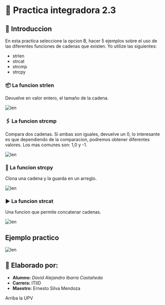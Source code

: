 
# 🚀 Practica integradora 2.3
## 🎯 Introduccion

En esta practica seleccione la opcion B, hacer 5 ejemplos sobre el uso de las diferentes funciones de cadenas que existen. Yo utilize las siguientes:
- strlen
- strcat
- strcmp
- strcpy
### 📦 La funcion strlen
Devuelve en valor entero, el tamaño de la cadena.


![len](https://media.discordapp.net/attachments/1074344483824603217/1342684553805828188/strlen.jpg?ex=67ba87ef&is=67b9366f&hm=836c89c1422a8f832f33bf620ed1c01bbb7b2b87380495a24c8d772322d89600&=&format=webp&width=678&height=424)


### 🖇️ La funcion strcmp
Compara dos cadenas. Si ambas son iguales, devuelve un 0, lo interesante es que dependiendo de la comparacion, podremos obtener diferentes valores. Los mas comunes son: 1,0 y -1.


![len](https://cdn.discordapp.com/attachments/1074344483824603217/1342684553424142366/strcmp.jpg?ex=67ba87ef&is=67b9366f&hm=8f83574afbc45f81858c949ea908ea2e053a58611546b5d056dbd1bfa8d74f09&)
### 📩 La funcion strcpy
Clona una cadena y la guarda en un arreglo.

![len](https://cdn.discordapp.com/attachments/1074344483824603217/1342684554095493151/strcpy.jpg?ex=67ba87ef&is=67b9366f&hm=af81115d1679074f23b8e3fee3c4f6af88942e4b1df3d59b3d19599466f269ac&)
### ▶️ La funcion strcat
Una funcion que permite concatenar cadenas.

![len](https://cdn.discordapp.com/attachments/1074344483824603217/1342684554368127086/strcat.jpg?ex=67ba87ef&is=67b9366f&hm=743c985ce4778b13790c8c5ce4143be7cb91a1209f422b2b9189e28135df54a4&)

## Ejemplo practico

![len](https://cdn.discordapp.com/attachments/1074344483824603217/1342684554690822175/Ejemplo.jpg?ex=67ba87ef&is=67b9366f&hm=912c5ae48f5e1e4804e8f726d0ba2896145ee8419ec063ac2cdf97dcd7a336f8&)
## 🗿 Elaborado por:

- **Alumno:** *David Alejandro Ibarra Castañeda*
- **Carrera:** ITIID
- **Maestro:** Ernesto Silva Mendoza

Arriba la UPV

